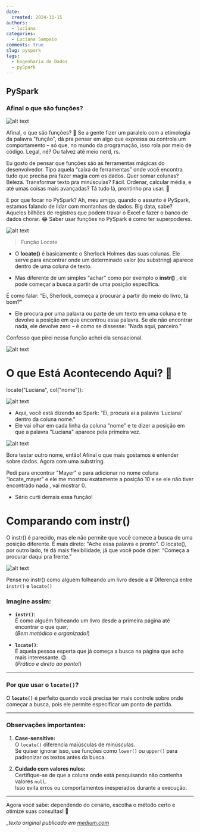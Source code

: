 ```yaml
---
date:
  created: 2024-11-15
authors:
  - luciana
categories:
  - Luciana Sampaio
comments: true
slug: pyspark
tags:
  - Engenharia de Dados
  - pySpark
---
```


## PySpark

### Afinal o que são funções?

![alt text](../../../images/blog/luciana/func_1.png)

Afinal, o que são funções? 🤔
Se a gente fizer um paralelo com a etimologia da palavra "função", dá pra pensar em algo que expressa ou controla um comportamento – só que, no mundo da programação, isso rola por meio de código. Legal, né? Ou talvez até meio nerd, rs.

Eu gosto de pensar que funções são as ferramentas mágicas do desenvolvedor. Tipo aquela “caixa de ferramentas” onde você encontra tudo que precisa pra fazer magia com os dados. Quer somar colunas? Beleza. Transformar texto pra minúsculas? Fácil. Ordenar, calcular média, e até umas coisas mais avançadas? Tá tudo lá, prontinho pra usar. 🚀

<!-- more -->

E por que focar no PySpark?
Ah, meu amigo, quando o assunto é PySpark, estamos falando de lidar com montanhas de dados. Big data, sabe? Aqueles bilhões de registros que podem travar o Excel e fazer o banco de dados chorar. 😂 Saber usar funções no PySpark é como ter superpoderes.

![alt text](../../../images/blog/luciana/func_2.png)

> Função Locate

  - O **locate()**  é basicamente o Sherlock Holmes das suas colunas. Ele serve para encontrar onde um determinado valor (ou substring) aparece dentro de uma coluna de texto.

 - Mas diferente de um simples "achar" como por exemplo o  **instr()** , ele pode começar a busca a partir de uma posição específica.
  
 É como falar: “Ei, Sherlock, começa a procurar a partir do meio do livro, tá bom?”

- Ele procura por uma palavra ou parte de um texto em uma coluna e te devolve a posição em que encontrou essa palavra. Se ele não encontrar nada, ele devolve zero – é como se dissesse: "Nada aqui, parceiro."

Confesso que pirei nessa função achei ela sensacional. 

![alt text](../../../images/blog/luciana/func_3.png)

#  O que Está Acontecendo Aqui? 🤔

locate("Luciana", col("nome")):

![alt text](../../../images/blog/luciana/func_4.png)

- Aqui, você está dizendo ao Spark: “Ei, procura aí a palavra ‘Luciana’ dentro da coluna nome."
- Ele vai olhar em cada linha da coluna "nome" e te dizer a posição em que a palavra "Luciana" aparece pela primeira vez.

![alt text](../../../images/blog/luciana/func_5.png)

Bora testar outro nome, então! Afinal o que mais gostamos é entender sobre dados. Agora com uma substring.

Pedi para encontrar "Mayer" e para adicionar no nome coluna “locate_mayer” e ele me mostrou exatamente a posição 10 e se ele não tiver encontrado nada , vai mostrar 0.

 - Sério curti demais essa função!

# Comparando com instr()
O instr() é parecido, mas ele não permite que você comece a busca de uma posição diferente. É mais direto: "Ache essa palavra e pronto". O locate(), por outro lado, te dá mais flexibilidade, já que você pode dizer: “Começa a procurar daqui pra frente.”

![alt text](../../../images/blog/luciana/func_6.png)

Pense no instr() como alguém folheando um livro desde a # Diferença entre `instr()` e `locate()`

### Imagine assim:
- **`instr()`**:  
  É como alguém folheando um livro desde a primeira página até encontrar o que quer.  
  (*Bem metódico e organizado!*)  

- **`locate()`**:  
  É aquela pessoa esperta que já começa a busca na página que acha mais interessante. 😉  
  (*Prático e direto ao ponto!*)  

---

### Por que usar o `locate()`?
O **`locate()`** é perfeito quando você precisa ter mais controle sobre onde começar a busca, pois ele permite especificar um ponto de partida.

---

### Observações importantes:
1. **Case-sensitive:**  
   O `locate()` diferencia maiúsculas de minúsculas.  
   Se quiser ignorar isso, use funções como `lower()` ou `upper()` para padronizar os textos antes da busca.

2. **Cuidado com valores nulos:**  
   Certifique-se de que a coluna onde está pesquisando não contenha valores `null`.  
   Isso evita erros ou comportamentos inesperados durante a execução.

---

Agora você sabe: dependendo do cenário, escolha o método certo e otimize suas consultas! 🚀  

*_texto original publicado em [medium.com](https://medium.com/@luciana.sampaio84/fun%C3%A7%C3%B5es-em-pyspark-0d70b5bb5946)*